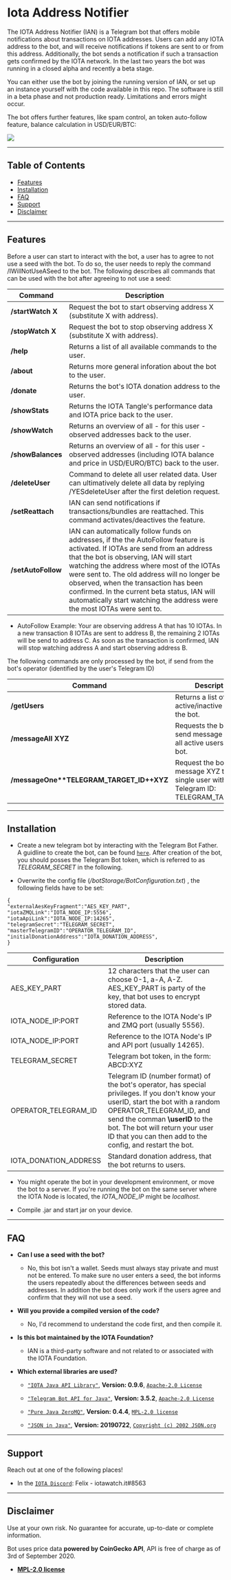 # Iota Address Notifier

The IOTA Address Notifier (IAN) is a Telegram bot that offers mobile notifications about transactions on IOTA addresses. Users can add any IOTA address to the bot, and will receive notifications if tokens are sent to or from this address. Additionally, the bot sends a notification if such a transaction gets confirmed by the IOTA network. In the last two years the bot was running in a closed alpha and recently a beta stage. 

You can either use the bot by joining the running version of IAN, or set up an instance yourself with the code available in this repo. The software is still in a beta phase and not production ready. Limitations and errors might occur.

The bot offers further features, like spam control, an token auto-follow feature, balance calculation in USD/EUR/BTC:


[![](http://iotawatch.it/main_new.png)]()


---

## Table of Contents


- [Features](#features)
- [Installation](#installation)
- [FAQ](#faq)
- [Support](#support)
- [Disclaimer](#disclaimer)


---

## Features

Before a user can start to interact with the bot, a user has to agree to not use a seed with the bot. To do so, the user needs to reply the command /IWillNotUseASeed to the bot.
The following describes all commands that can be used with the bot after agreeing to not use a seed:

| Command | Description |
|-|-|
| **/startWatch X** | Request the bot to start observing address X (substitute X with address). |
| **/stopWatch X** | Request the bot to stop observing address X (substitute X with address). |
| **/help** | Returns a list of all available commands to the user. |
| **/about** | Returns more general inforation about the bot to the user. |
| **/donate** | Returns the bot's IOTA donation address to the user. |
| **/showStats** | Returns the IOTA Tangle's performance data and IOTA price back to the user. |
| **/showWatch** | Returns an overview of all - for this user - observed addresses back to the user. |
| **/showBalances** | Returns an overview of all - for this user - observed addresses (including IOTA balance and price in USD/EURO/BTC) back to the user. |
| **/deleteUser** | Command to delete all user related data. User can ultimatively delete all data by replying /YESdeleteUser after the first deletion request. |
| **/setReattach** | IAN can send notifications if transactions/bundles are reattached. This command activates/deactives the feature. |
| **/setAutoFollow** | IAN can automatically follow funds on addresses, if the the AutoFollow feature is activated. If IOTAs are send from an address that the bot is observing, IAN will start watching the address where most of the IOTAs were sent to. The old address will no longer be observed, when the transaction has been confirmed. In the current beta status, IAN will automatically start watching the address were the most IOTAs were sent to. |

- AutoFollow Example: Your are observing address A that has 10 IOTAs. In a new transaction 8 IOTAs are sent to address B, the remaining 2 IOTAs will be send to address C. As soon as the transaction is confirmed, IAN will stop watching address A and start observing address B.

The following commands are only processed by the bot, if send from the bot's operator (identified by the user's Telegram ID)

| Command | Description |
|-|-|
| **/getUsers** | Returns a list of all active/inactive users of the bot. |
| **/messageAll XYZ** | Requests the bot to send message XYZ to all active users of the bot. |
| **/messageOne\*\*TELEGRAM_TARGET_ID++XYZ** | Request the bot to send message XYZ to a single user with the Telegram ID: TELEGRAM_TARGET_ID. |
---

## Installation

- Create a new telegram bot by interacting with the Telegram Bot Father. A guidline to create the bot, can be found <a href="https://core.telegram.org/bots#creating-a-new-bot" target="_blank">`here`</a>. After creation of the bot, you should posses the Telegram Bot token, which is 
referred to as *TELEGRAM_SECRET* in the following.

- Overwrite the config file (*/botStorage/BotConfiguration.txt*) , the following fields have to be set:

```
{
"externalAesKeyFragment":"AES_KEY_PART",
"iotaZMQLink":"IOTA_NODE_IP:5556",
"iotaApiLink":"IOTA_NODE_IP:14265",
"telegramSecret":"TELEGRAM_SECRET",
"masterTelegramID":"OPERATOR_TELEGRAM_ID",
"initialDonationAddress":"IOTA_DONATION_ADDRESS",
}
```

| Configuration | Description |
|-|-|
| AES_KEY_PART   | 12 characters that the user can choose 0-1, a-A, A-Z. AES_KEY_PART is party of the key, that bot uses to encrypt stored data. |
| IOTA_NODE_IP:PORT | Reference to the IOTA Node's IP and ZMQ port (usually 5556). |
| IOTA_NODE_IP:PORT | Reference to the IOTA Node's IP and API port (usually 14265). |
| TELEGRAM_SECRET   | Telegram bot token, in the form: ABCD:XYZ |
| OPERATOR_TELEGRAM_ID | Telegram ID (number format) of the bot's operator, has special privileges. If you don't know your userID, start the bot with a random OPERATOR_TELEGRAM_ID, and send the comman **\userID** to the bot. The bot will return your user ID that you can then add to the config, and restart the bot. |
| IOTA_DONATION_ADDRESS   | Standard donation address, that the bot returns to users. |

- You might operate the bot in your development environment, or move the bot to a server. If you're running the bot on the same server where the IOTA Node is located, the *IOTA_NODE_IP* might be *localhost*.

- Compile .jar and start jar on your device.
---

## FAQ

- **Can I use a seed with the bot?**
    - No, this bot isn't a wallet. Seeds must always stay private and must not be entered. To make sure no user enters a seed, the bot informs the users repeatedly about the differences between seeds and addresses. In addition the bot does only work if the users agree and confirm that they will not use a seed.

- **Will you provide a compiled version of the code?**
    - No, I'd recommend to understand the code first, and then compile it.

- **Is this bot maintained by the IOTA Foundation?**
    - IAN is a third-party software and not related to or associated with the IOTA Foundation.
    
- **Which external libraries are used?**
    - <a href="https://github.com/iotaledger/iota-java" target="_blank">`"IOTA Java API Library"`</a>, **Version: 0.9.6**, <a href="https://opensource.org/licenses/Apache-2.0" target="_blank">`Apache-2.0 License`</a>

    - <a href="https://github.com/pengrad/java-telegram-bot-api" target="_blank">`"Telegram Bot API for Java"`</a>, **Version: 3.5.2**, <a href="https://opensource.org/licenses/Apache-2.0" target="_blank">`Apache-2.0 License`</a>

    - <a href="https://github.com/zeromq/jeromq" target="_blank">`"Pure Java ZeroMQ"`</a>, **Version: 0.4.4**, <a href="https://opensource.org/licenses/MPL-2.0" target="_blank">`MPL-2.0 license`</a>

    - <a href="https://github.com/stleary/JSON-java" target="_blank">`"JSON in Java"`</a>, **Version: 20190722**, <a href="https://github.com/stleary/JSON-java/blob/master/LICENSE" target="_blank">`Copyright (c) 2002 JSON.org`</a>


---

## Support

Reach out at one of the following places!

- In the <a href="https://discord.iota.org" target="_blank">`IOTA Discord`</a>: Felix - iotawatch.it#8563

---

## Disclaimer

Use at your own risk. No guarantee for accurate, up-to-date or complete information.

Bot uses price data **powered by CoinGecko API**, API is free of charge as of 3rd of September 2020.

- **[MPL-2.0 license](https://opensource.org/licenses/MPL-2.0)**
